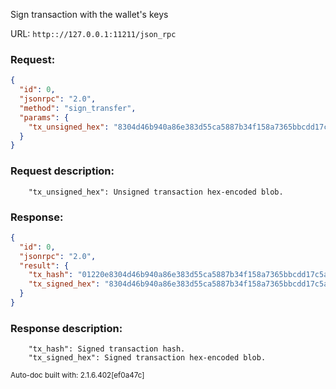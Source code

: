 Sign transaction with the wallet's keys

URL: ```http:://127.0.0.1:11211/json_rpc```
### Request: 
```json
{
  "id": 0,
  "jsonrpc": "2.0",
  "method": "sign_transfer",
  "params": {
    "tx_unsigned_hex": "8304d46b940a86e383d55ca5887b34f158a7365bbcdd17c5a305814a9334f158a7368304d46b940a86e383d55ca5887b34f158a7365bbcdd17c5a305814a9334f158a736"
  }
}
```
### Request description: 
```
    "tx_unsigned_hex": Unsigned transaction hex-encoded blob.

```
### Response: 
```json
{
  "id": 0,
  "jsonrpc": "2.0",
  "result": {
    "tx_hash": "01220e8304d46b940a86e383d55ca5887b34f158a7365bbcdd17c5a305814a93",
    "tx_signed_hex": "8304d46b940a86e383d55ca5887b34f158a7365bbcdd17c5a305814a9334f158a7368304d46b940a86e383d55ca5887b34f158a7365bbcdd17c5a305814a9334f158a7368304d46b940a86e383d55ca5887b34f158a7365bbcdd17c5a305814a9334f158a7368304d46b940a86e383d55ca5887b34f158a7365bbcdd17c5a305814a9334f158a736"
  }
}
```
### Response description: 
```
    "tx_hash": Signed transaction hash.
    "tx_signed_hex": Signed transaction hex-encoded blob.

```
<sub>Auto-doc built with: 2.1.6.402[ef0a47c]</sub>